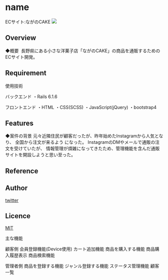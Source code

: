 # name
ECサイト:ながのCAKE
![](images/assets/Logo.png)

## Overview
 ◆概要  長野県にある小さな洋菓子店「ながのCAKE」の商品を通販するためのECサイト開発。

## Requirement

使用技術

バックエンド
・Rails 6.1.6

フロントエンド
・HTML
・CSS(SCSS)
・JavaScript(jQuery)
・bootstrap4


## Features
◆案件の背景 元々近隣住民が顧客だったが、昨年始めたInstagramから人気となり、
 全国から注文が来るよう になった。 InstagramのDMやメールで通販の注文を受けていたが、
 情報管理が煩雑になってきたため、管理機能を含んだ通販サイトを開設しようと思い至った。
## Reference

## Author

[twitter](https://twitter.com/Kotabrog)

## Licence

[MIT](https://......)




主な機能

顧客側
会員登録機能(Device使用)
カート追加機能
商品を購入する機能
商品購入履歴表示
商品検索機能

管理者側
商品を登録する機能
ジャンル登録する機能
ステータス管理機能
顧客一覧